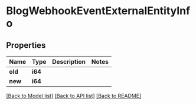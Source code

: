# BlogWebhookEventExternalEntityInfo

## Properties

Name | Type | Description | Notes
------------ | ------------- | ------------- | -------------
**old** | **i64** |  | 
**new** | **i64** |  | 

[[Back to Model list]](../README.md#documentation-for-models) [[Back to API list]](../README.md#documentation-for-api-endpoints) [[Back to README]](../README.md)


